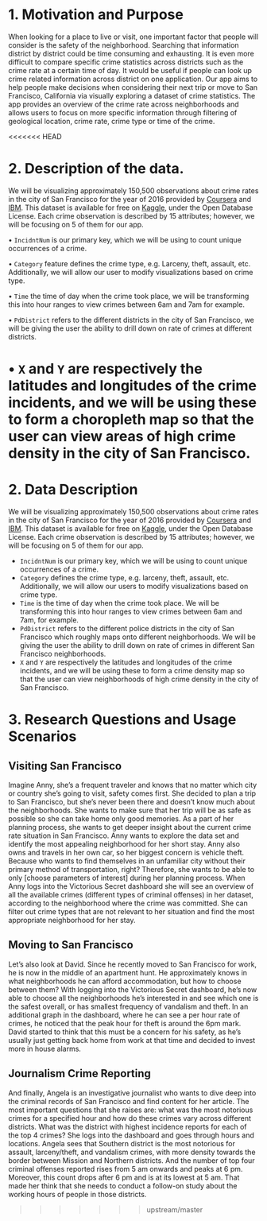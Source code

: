 
# 1\. Motivation and Purpose

When looking for a place to live or visit, one important factor that people will consider
is the safety of the neighborhood. Searching that information district
by district could be time consuming and exhausting. It is even more difficult to
compare specific crime statistics across districts such as the crime rate
at a certain time of day. It would be useful if people can look up crime
related information across district on one application. Our app
aims to help people make decisions when considering their next trip or move to San Francisco, California
via visually exploring a dataset of crime statistics. The app provides an overview of the crime rate across
neighborhoods and allows users to focus on more specific information through
filtering of geological location, crime rate, crime type or time of the
crime.

<<<<<<< HEAD
# 2. Description of the data.
We will be visualizing approximately 150,500 observations about crime rates in the city of San Francisco for the year of 2016 provided by [Coursera](https://www.coursera.org/) and [IBM]( https://www.ibm.com/). This dataset is available for free on [Kaggle]( https://www.kaggle.com/roshansharma/sanfranciso-crime-dataset), under the Open Database License. Each crime observation is described by 15 attributes; however, we will be focusing on 5 of them for our app. 

•	`IncidntNum` is our primary key, which we will be using to count unique occurrences of a crime. 

•	`Category` feature defines the crime type, e.g. Larceny, theft, assault, etc. Additionally, we will allow our user to modify visualizations based on crime type.

•	`Time` the time of day when the crime took place, we will be transforming this into hour ranges to view crimes between 6am and 7am for example.

•	`PdDistrict` refers to the different districts in the city of San Francisco, we will be giving the user the ability to drill down on rate of crimes at different districts.

•	`X` and `Y` are respectively the latitudes and longitudes of the crime incidents, and we will be using these to form a choropleth map so that the user can view areas of high crime density in the city of San Francisco.
=======

# 2\. Data Description 
We will be visualizing approximately 150,500 observations about crime rates in the city of San Francisco for the year of 2016 provided by [Coursera](https://www.coursera.org/) and [IBM]( https://www.ibm.com/). This dataset is available for free on [Kaggle]( https://www.kaggle.com/roshansharma/sanfranciso-crime-dataset), under the Open Database License. Each crime observation is described by 15 attributes; however, we will be focusing on 5 of them for our app. 

-	`IncidntNum` is our primary key, which we will be using to count unique occurrences of a crime. 
-	`Category` defines the crime type, e.g. larceny, theft, assault, etc. Additionally, we will allow our users to modify visualizations based on crime type.
-	`Time` is the time of day when the crime took place. We will be transforming this into hour ranges to view crimes between 6am and 7am, for example.
-	`PdDistrict` refers to the different police districts in the city of San Francisco which roughly maps onto different neighborhoods. We will be giving the user the ability to drill down on rate of crimes in different San Francisco neighborhoods.
-	`X` and `Y` are respectively the latitudes and longitudes of the crime incidents, and we will be using these to form a crime density map so that the user can view neighborhoods of high crime density in the city of San Francisco.

# 3\. Research Questions and Usage Scenarios 
## Visiting San Francisco
  Imagine Anny, she’s a frequent traveler and knows that no matter which city or country she’s going to visit, safety comes first. She decided to plan a trip to San Francisco, but she’s never been there and doesn’t know much about the neighborhoods. She wants to make sure that her trip will be as safe as possible so she can take home only good memories. As a part of her planning process, she wants to get deeper insight about the current crime rate situation in San Francisco. Anny wants to explore the data set and identify the most appealing neighborhood for her short stay. Anny also owns and travels in her own car, so her biggest concern is vehicle theft. Because who wants to find themselves in an unfamiliar city without their primary method of transportation, right? Therefore, she wants to be able to only [choose parameters of interest] during her planning process. When Anny logs into the Victorious Secret dashboard she will see an overview of all the available crimes (different types of criminal offenses) in her dataset, according to the neighborhood where the crime was committed. She can filter out crime types that are not relevant to her situation and find the most appropriate neighborhood for her stay.

## Moving to San Francisco
  Let’s also look at David. Since he recently moved to San Francisco for work, he is now in the middle of an apartment hunt. He approximately knows in what neighborhoods he can afford accommodation, but how to choose between them? With logging into the Victorious Secret dashboard, he’s now able to choose all the neighborhoods he’s interested in and see which one is the safest overall, or has smallest frequency of vandalism and theft. In an additional graph in the dashboard, where he can see a per hour rate of crimes, he noticed that the peak hour for theft is around the 6pm mark. David started to think that this must be a concern for his safety, as he’s usually just getting back home from work at that time and decided to invest more in house alarms.

## Journalism Crime Reporting 
  And finally, Angela is an investigative journalist who wants to dive deep into the criminal records of San Francisco and find content for her article. The most important questions that she raises are: what was the most notorious crimes for a specified hour and how do these crimes vary across different districts. What was the district with highest incidence reports for each of the top 4 crimes? She logs into the dashboard and goes through hours and locations. Angela sees that Southern district is the most notorious for assault, larceny/theft, and vandalism crimes, with more density towards the border between Mission and Northern districts. And the number of top four criminal offenses reported rises from 5 am onwards and peaks at 6 pm. Moreover, this count drops after 6 pm and is at its lowest at 5 am. That made her think that she needs to conduct a follow-on study about the working hours of people in those districts.
>>>>>>> upstream/master
